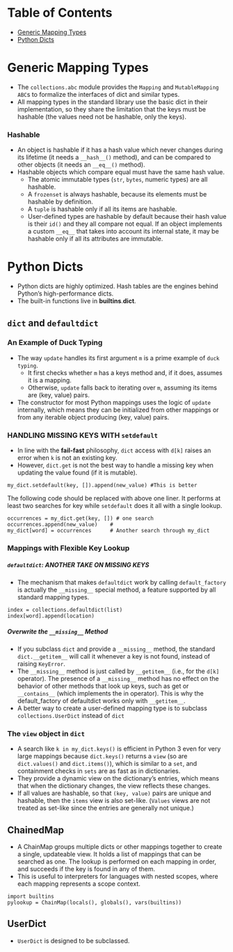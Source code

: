 
# Table of Contents
* [Generic Mapping Types](#generic-mapping-types)
* [Python Dicts](#python-dicts)


# Generic Mapping Types
* The `collections.abc` module provides the `Mapping` and `MutableMapping` `ABC`s to formalize the interfaces of dict and similar types.
* All mapping types in the standard library use the basic dict in their implementation, so they share the limitation that the keys must be hashable (the values need not be hashable, only the keys).

### Hashable
* An object is hashable if it has a hash value which never changes during its lifetime (it needs a `__hash__()` method), and can be compared to other objects (it needs an `__eq__()` method). 
* Hashable objects which compare equal must have the same hash value.
  * The atomic immutable types (`str`, `bytes`, numeric types) are all hashable. 
  * A `frozenset` is always hashable, because its elements must be hashable by definition. 
  * A `tuple` is hashable only if all its items are hashable.
  * User-defined types are hashable by default because their hash value is their `id()` and they all compare not equal. If an object implements a custom `__eq__` that takes into account its internal state, it may be hashable only if all its attributes are immutable.
  
# Python Dicts
* Python dicts are highly optimized. Hash tables are the engines behind Python’s high-performance dicts.
* The built-in functions live in __builtins__.__dict__.

## `dict` and `defaultdict`
### An Example of Duck Typing
* The way `update` handles its first argument `m` is a prime example of `duck typing`.
  * It first checks whether `m` has a keys method and, if it does, assumes it is a mapping. 
  * Otherwise, `update` falls back to iterating over `m`, assuming its items are (key, value) pairs. 
* The constructor for most Python mappings uses the logic of `update` internally, which means they can be initialized from other mappings or from any iterable object producing (key, value) pairs.

### HANDLING MISSING KEYS WITH `setdefault`
* In line with the **fail-fast** philosophy, `dict` access with `d[k]` raises an error when `k` is not an existing key.
* However, `dict.get` is not the best way to handle a missing key when updating the value found (if it is mutable).
```
my_dict.setdefault(key, []).append(new_value) #This is better
```

The following code should be replaced with above one liner. It performs at least two searches for key while `setdefault` does it all with a single lookup.

```
occurrences = my_dict.get(key, []) # one search
occurrences.append(new_value)    # 
my_dict[word] = occurrences      # Another search through my_dict
```

### Mappings with Flexible Key Lookup
##### `defaultdict`: ANOTHER TAKE ON MISSING KEYS
* The mechanism that makes `defaultdict` work by calling `default_factory` is actually the `__missing__` special method, a feature supported by all standard mapping types.

```
index = collections.defaultdict(list)
index[word].append(location)
```

##### Overwrite the `__missing__` Method
* If you subclass `dict` and provide a `__missing__` method, the standard `dict.__getitem__` will call it whenever a key is not found, instead of raising `KeyError`.
* The `__missing__` method is just called by `__getitem__` (i.e., for the `d[k]` operator). The presence of a `__missing__` method has no effect on the behavior of other methods that look up keys, such as get or `__contains__` (which implements the in operator). This is why the default_factory of defaultdict works only with `__getitem__`.
* A better way to create a user-defined mapping type is to subclass `collections.UserDict` instead of `dict`

### The `view` object in `dict`
* A search like `k in my_dict.keys()` is efficient in Python 3 even for very large mappings because `dict.keys()` returns a `view` (so are `dict.values()` and `dict.items()`), which is similar to a `set`, and containment checks in `sets` are as fast as in dictionaries.
* They provide a dynamic view on the dictionary’s entries, which means that when the dictionary changes, the view reflects these changes.
* If all values are hashable, so that `(key, value)` pairs are unique and hashable, then the `items` view is also set-like. (`Values` views are not treated as set-like since the entries are generally not unique.) 

## ChainedMap
* A ChainMap groups multiple dicts or other mappings together to create a single, updateable view. It holds a list of mappings that can be searched as one. The lookup is performed on each mapping in order, and succeeds if the key is found in any of them. 
* This is useful to interpreters for languages with nested scopes, where each mapping represents a scope context.
```
import builtins
pylookup = ChainMap(locals(), globals(), vars(builtins))
```
## UserDict
* `UserDict` is designed to be subclassed.

